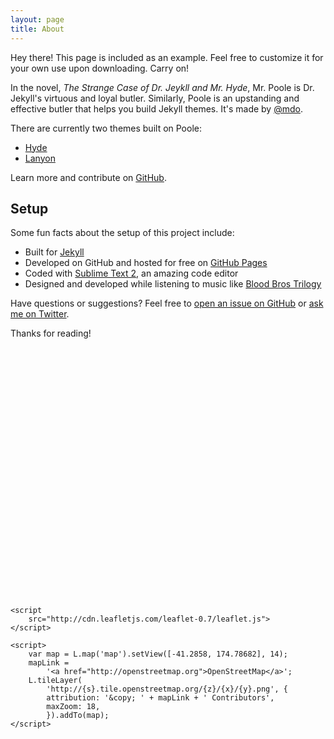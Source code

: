 ```yaml
---
layout: page
title: About
---
```


<p class="message">
  Hey there! This page is included as an example. Feel free to customize it for your own use upon downloading. Carry on!
</p>

In the novel, *The Strange Case of Dr. Jeykll and Mr. Hyde*, Mr. Poole is Dr. Jekyll's virtuous and loyal butler. Similarly, Poole is an upstanding and effective butler that helps you build Jekyll themes. It's made by [@mdo](https://twitter.com/mdo).

There are currently two themes built on Poole:

* [Hyde](http://hyde.getpoole.com)
* [Lanyon](http://lanyon.getpoole.com)

Learn more and contribute on [GitHub](https://github.com/poole).

## Setup

Some fun facts about the setup of this project include:

* Built for [Jekyll](http://jekyllrb.com)
* Developed on GitHub and hosted for free on [GitHub Pages](https://pages.github.com)
* Coded with [Sublime Text 2](http://sublimetext.com), an amazing code editor
* Designed and developed while listening to music like [Blood Bros Trilogy](https://soundcloud.com/maddecent/sets/blood-bros-series)

Have questions or suggestions? Feel free to [open an issue on GitHub](https://github.com/poole/issues/new) or [ask me on Twitter](https://twitter.com/mdo).

Thanks for reading!

<!DOCTYPE html>
<html>
<head>
    <title>Simple Leaflet Map</title>
    <meta charset="utf-8" />
    <link 
        rel="stylesheet" 
        href="http://cdn.leafletjs.com/leaflet-0.7/leaflet.css"
    />
</head>
<body>
    <div id="map" style="width: 600px; height: 400px"></div>

    <script
        src="http://cdn.leafletjs.com/leaflet-0.7/leaflet.js">
    </script>

    <script>
        var map = L.map('map').setView([-41.2858, 174.78682], 14);
        mapLink = 
            '<a href="http://openstreetmap.org">OpenStreetMap</a>';
        L.tileLayer(
            'http://{s}.tile.openstreetmap.org/{z}/{x}/{y}.png', {
            attribution: '&copy; ' + mapLink + ' Contributors',
            maxZoom: 18,
            }).addTo(map);
    </script>
</body>
</html>
